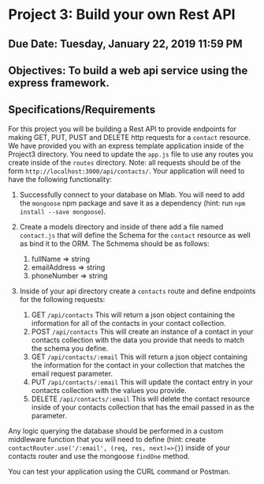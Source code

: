 # Project 3: Build your own Rest API

## Due Date: Tuesday, January 22, 2019 11:59 PM
## Objectives: To build a web api service using the express framework.
## Specifications/Requirements
For this project you will be building a Rest API to provide endpoints for making GET, PUT, PUST and DELETE http requests for a `contact` resource. We have provided you with an express template application inside of the Project3 directory. You need to update the `app.js` file to use any routes you create inside of the `routes` directory. Note: all requests should be of the form `http://localhost:3000/api/contacts/`.
Your application will need to have the following functionality:
1. Successfully connect to your database on Mlab. You will need to add the `mongoose` npm package and save it as a dependency (hint: run `npm install --save mongoose`).
2. Create a models directory and inside of there add a file named `contact.js` that will define the Schema for the `contact` resource as well as bind it to the ORM. The Schmema should be as follows:
    1. fullName => string
    2. emailAddress => string
    3. phoneNumber => string
    
3. Inside of your api directory create a `contacts` route and define endpoints for the following requests:
    1. GET `/api/contacts`
    This will return a json object containing the information for all of the contacts in your contact collection.
    2. POST `/api/contacts`
    This will create an instance of a contact in your contacts collection with the data you provide that needs to match the schema you define.
    3. GET `/api/contacts/:email`
    This will return a json object containing the information for the contact in your collection that matches the email request parameter.
    3. PUT `/api/contacts/:email`
    This will update the contact entry in your contacts collection with the values you provide.
    4. DELETE
    `/api/contacts/:email`
    This will delete the contact resource inside of your contacts collection that has the email passed in as the parameter.

Any logic querying the database should be performed in a custom middleware function that you will need to define (hint: create `contactRouter.use('/:email', (req, res, next)=>{}`) inside of your contacts router and use the mongoose `findOne` method.  

You can test your application using the CURL command or Postman.